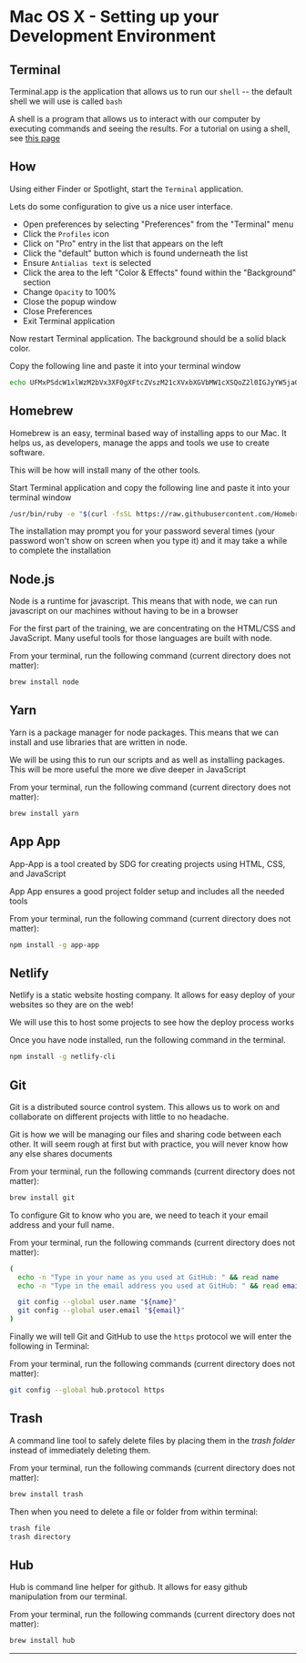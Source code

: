 # Mac OS X - Setting up your Development Environment

## Terminal

Terminal.app is the application that allows us to run our `shell` -- the default shell we will use is called `bash`

A shell is a program that allows us to interact with our computer by executing commands and seeing the results. For a tutorial on using a shell, see [this page](/handbook/skills/command-line)

## How

Using either Finder or Spotlight, start the `Terminal` application.

Lets do some configuration to give us a nice user interface.

- Open preferences by selecting "Preferences" from the "Terminal" menu
- Click the `Profiles` icon
- Click on "Pro" entry in the list that appears on the left
- Click the "default" button which is found underneath the list
- Ensure `Antialias text` is selected
- Click the area to the left "Color & Effects" found within the "Background" section
- Change `Opacity` to 100%
- Close the popup window
- Close Preferences
- Exit Terminal application

Now restart Terminal application. The background should be a solid black color.

Copy the following line and paste it into your terminal window

```sh
echo UFMxPSdcW1xlWzM2bVx3XF0gXFtcZVszM21cXVxbXGVbMW1cXSQoZ2l0IGJyYW5jaCAyPi9kZXYvbnVsbCB8IHNlZCAicy8qIFwoLipcKS9cMSAvIikkIFxbXGVbMG1cXScKCiMtLS0tLS0tLS0tLS0tLS0tLS0tLS0tLS0tLS0tLS0tLS0tLS0tLS0tLS0tCiMgUnVieSBHZW0gZW5zdXJlIHBhdGgKIy0tLS0tLS0tLS0tLS0tLS0tLS0tLS0tLS0tLS0tLS0tLS0tLS0tLS0tLS0KZXhwb3J0IFBBVEg9IiQoZ2VtIGVudiBnZW1kaXIpL2JpbjokUEFUSCIK | base64 -D >> ~/.bash_profile
```

## Homebrew

Homebrew is an easy, terminal based way of installing apps to our Mac. It helps us, as developers, manage the apps and tools we use to create software.

This will be how will install many of the other tools.

Start Terminal application and copy the following line and paste it into your terminal window

```sh
/usr/bin/ruby -e "$(curl -fsSL https://raw.githubusercontent.com/Homebrew/install/master/install)"
```

The installation may prompt you for your password several times (your password won't show on screen when you type it) and it may take a while to complete the installation

## Node.js

Node is a runtime for javascript. This means that with node, we can run javascript on our machines without having to be in a browser

For the first part of the training, we are concentrating on the HTML/CSS and JavaScript. Many useful tools for those languages are built with node.

From your terminal, run the following command (current directory does not matter):

```sh
brew install node
```

## Yarn

Yarn is a package manager for node packages. This means that we can install and use libraries that are written in node.

We will be using this to run our scripts and as well as installing packages. This will be more useful the more we dive deeper in JavaScript

From your terminal, run the following command (current directory does not matter):

```sh
brew install yarn
```

## App App

App-App is a tool created by SDG for creating projects using HTML, CSS, and JavaScript

App App ensures a good project folder setup and includes all the needed tools

From your terminal, run the following command (current directory does not matter):

```sh
npm install -g app-app
```

## Netlify

Netlify is a static website hosting company. It allows for easy deploy of your websites so they are on the web!

We will use this to host some projects to see how the deploy process works

Once you have node installed, run the following command in the terminal.

```sh
npm install -g netlify-cli 

```

## Git

Git is a distributed source control system. This allows us to work on and collaborate on different projects with little to no headache.

Git is how we will be managing our files and sharing code between each other. It will seem rough at first but with practice, you will never know how any else shares documents

From your terminal, run the following commands (current directory does not matter):

```sh
brew install git
```

To configure Git to know who you are, we need to teach it your email address and your full name.

From your terminal, run the following commands (current directory does not matter):

```sh
(
  echo -n "Type in your name as you used at GitHub: " && read name
  echo -n "Type in the email address you used at GitHub: " && read email

  git config --global user.name "${name}"
  git config --global user.email "${email}"
)
```

Finally we will tell Git and GitHub to use the `https` protocol we will enter the following in Terminal:

From your terminal, run the following commands (current directory does not matter):

```sh
git config --global hub.protocol https
```

## Trash

A command line tool to safely delete files by placing them in the _trash folder_ instead of immediately deleting them.

From your terminal, run the following commands (current directory does not matter):

```sh
brew install trash
```

Then when you need to delete a file or folder from within terminal:

```sh
trash file
trash directory
```

## Hub

Hub is command line helper for github. It allows for easy github manipulation from our terminal.

From your terminal, run the following commands (current directory does not matter):

```sh
brew install hub
```

---

